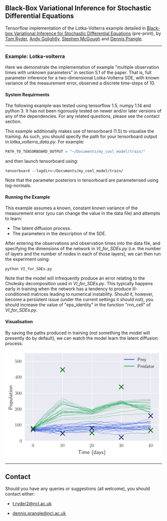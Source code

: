 ## Black-Box Variational Inference for Stochastic Differential Equations


Tensorflow implementation of the Lotka-Volterra example detailed in [Black-box Variational Inference for Stochastic Differential Equations](https://arxiv.org/abs/1706.07561) (pre-print), by [Tom Ryder](https://scholar.google.com/citations?user=_qL2UDkAAAAJ&hl=en), [Andy Golightly](http://www.mas.ncl.ac.uk/~nag48/), [Stephen McGough](http://www.ncl.ac.uk/computing/people/profile/stephenmcgough.html#background) and [Dennis Prangle](http://www.ncl.ac.uk/maths-physics/staff/profile/dennisprangle.html#background).

 ---

### Example: Lotka-volterra
Here we demonstrate the implementation of example "multiple observation times with unknown parameters" in section 5.1 of the paper. That is, full parameter inference for a two-dimensional Lotka-Volterra SDE, with known variance of the measurement error, observed a discrete time-steps of 10.

#### System Requirments
The following example was tested using tensorflow 1.5, numpy 1.14 and python 3. It has not been rigorously tested on newer and/or later versions of any of the dependencies. For any related questions, please see the contact section.

This example additionally makes use of tensorboard (1.5) to visualise the training. As such, you should specify the path for your tensorboard output in *lotka_volterra_data.py*. For example:

```python
PATH_TO_TENSORBOARD_OUTPUT = "~/Documents/my_cool_model/train/"
```
and then launch tensorboard using:
```
tensorboard --logdir=~/Documents/my_cool_model/train/
```
Note that the parameter posteriors in tensorboard are parameterised using log-normals.

#### Running the Example
This example assumes a known, constant known variance of the measurement error (you can change the value in the data file) and attempts to learn:

- The latent diffusion process.
- The parameters in the description of the SDE.

After entering the observations and observation times into the data file, and specifying the dimensions of the network in *VI_for_SDEs.py* (i.e. the number of layers and the number of nodes in each of those layers), we can then run the experiment using:

```
python VI_for_SDEs.py
```

Note that the model will infrequently produce an error relating to the Cholesky decomposition used in *VI_for_SDEs.py*. This typically happens early in training when the network has a tendency to produce ill-conditioned matrices leading to numerical instability. Should it, however, become a persistent issue (under the current settings it should not), you should increase the value of "eps_identity" in the function "rnn_cell" of *VI_for_SDEs.py*.

#### Visualisation
By saving the paths produced in training (not something the model will presently do by default), we can watch the model learn the latent diffusion process:

![](figs/LV_paths.gif)

---

## Contact

Should you have any queries or suggestions (all welcome), you should contact either:

- [t.ryder2@ncl.ac.uk](mailto:t.ryder2@ncl.ac.uk)

- [dennis.prangle@ncl.ac.uk](mailto:dennis.prangle@ncl.ac.uk)
